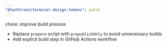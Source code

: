 ```yaml
---
"@techtrain/terminal-design-tokens": patch
---
```


chore: improve build process
- Replace `prepare` script with `prepublishOnly` to avoid unnecessary builds
- Add explicit build step in GitHub Actions workflow